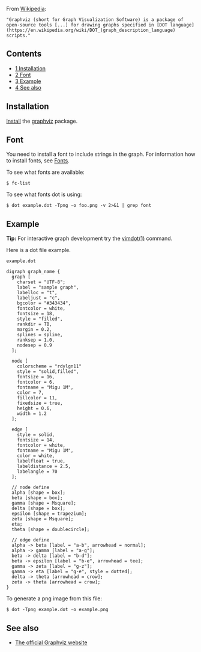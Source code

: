 From [Wikipedia](https://en.wikipedia.org/wiki/Graphviz "wikipedia:Graphviz"):

	"Graphviz (short for Graph Visualization Software) is a package of open-source tools [...] for drawing graphs specified in [DOT language](https://en.wikipedia.org/wiki/DOT_(graph_description_language) scripts."

## Contents

*   [1 Installation](#Installation)
*   [2 Font](#Font)
*   [3 Example](#Example)
*   [4 See also](#See_also)

## Installation

[Install](/index.php/Install "Install") the [graphviz](https://www.archlinux.org/packages/?name=graphviz) package.

## Font

You need to install a font to include strings in the graph. For information how to install fonts, see [Fonts](/index.php/Fonts "Fonts").

To see what fonts are available:

```
$ fc-list

```

To see what fonts dot is using:

```
$ dot example.dot -Tpng -o foo.png -v 2>&1 | grep font

```

## Example

**Tip:** For interactive graph development try the [vimdot(1)](https://jlk.fjfi.cvut.cz/arch/manpages/man/vimdot.1) command.

Here is a dot file example.

 `example.dot` 
```
digraph graph_name {
  graph [
    charset = "UTF-8";
    label = "sample graph",
    labelloc = "t",
    labeljust = "c",
    bgcolor = "#343434",
    fontcolor = white,
    fontsize = 18,
    style = "filled",
    rankdir = TB,
    margin = 0.2,
    splines = spline,
    ranksep = 1.0,
    nodesep = 0.9
  ];

  node [
    colorscheme = "rdylgn11"
    style = "solid,filled",
    fontsize = 16,
    fontcolor = 6,
    fontname = "Migu 1M",
    color = 7,
    fillcolor = 11,
    fixedsize = true,
    height = 0.6,
    width = 1.2
  ];

  edge [
    style = solid,
    fontsize = 14,
    fontcolor = white,
    fontname = "Migu 1M",
    color = white,
    labelfloat = true,
    labeldistance = 2.5,
    labelangle = 70
  ];

  // node define
  alpha [shape = box];
  beta [shape = box];
  gamma [shape = Msquare];
  delta [shape = box];
  epsilon [shape = trapezium];
  zeta [shape = Msquare];
  eta;
  theta [shape = doublecircle];

  // edge define
  alpha -> beta [label = "a-b", arrowhead = normal];
  alpha -> gamma [label = "a-g"];
  beta -> delta [label = "b-d"];
  beta -> epsilon [label = "b-e", arrowhead = tee];
  gamma -> zeta [label = "g-z"];
  gamma -> eta [label = "g-e", style = dotted];
  delta -> theta [arrowhead = crow];
  zeta -> theta [arrowhead = crow];
}
```

To generate a png image from this file:

```
$ dot -Tpng example.dot -o example.png

```

## See also

*   [The official Graphviz website](http://www.graphviz.org/)